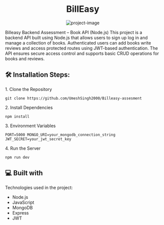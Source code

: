 <h1 align="center" id="title">BillEasy</h1>

<p align="center"><img src="https://socialify.git.ci/UmeshSingh2000/Billeasy-assesment/image?language=1&amp;name=1&amp;owner=1&amp;stargazers=1&amp;theme=Dark" alt="project-image"></p>

<p id="description">Billeasy Backend Assessment – Book API (Node.js) This project is a backend API built using Node.js that allows users to sign up log in and manage a collection of books. Authenticated users can add books write reviews and access protected routes using JWT-based authentication. The API ensures secure access control and supports basic CRUD operations for books and reviews.</p>

<h2>🛠️ Installation Steps:</h2>

<p>1. Clone the Repository</p>

```
git clone https://github.com/UmeshSingh2000/Billeasy-assesment
```

<p>2. Install Dependencies</p>

```
npm install
```

<p>3. Environment Variables</p>

```
PORT=5000 MONGO_URI=your_mongodb_connection_string JWT_SECRET=your_jwt_secret_key
```

<p>4. Run the Server</p>

```
npm run dev
```

  
  
<h2>💻 Built with</h2>

Technologies used in the project:

*   Node.js
*   JavaScript
*   MongoDB
*   Express
*   JWT
